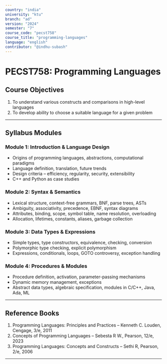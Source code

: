 ```yaml
---
country: "india"
university: "ktu"
branch: "ad"
version: "2024"
semester: "7"
course_code: "pecst758"
course_title: "programming-languages"
language: "english"
contributor: "@indhu-subash"
---
```


# PECST758: Programming Languages  

## Course Objectives

1. To understand various constructs and comparisons in high-level languages  
2. To develop ability to choose a suitable language for a given problem  

---

## Syllabus Modules

### Module 1: Introduction & Language Design
- Origins of programming languages, abstractions, computational paradigms  
- Language definition, translation, future trends  
- Design criteria – efficiency, regularity, security, extensibility  
- C++ and Python as case studies  

### Module 2: Syntax & Semantics
- Lexical structure, context-free grammars, BNF, parse trees, ASTs  
- Ambiguity, associativity, precedence, EBNF, syntax diagrams  
- Attributes, binding, scope, symbol table, name resolution, overloading  
- Allocation, lifetimes, constants, aliases, garbage collection  

### Module 3: Data Types & Expressions
- Simple types, type constructors, equivalence, checking, conversion  
- Polymorphic type checking, explicit polymorphism  
- Expressions, conditionals, loops, GOTO controversy, exception handling  

### Module 4: Procedures & Modules
- Procedure definition, activation, parameter-passing mechanisms  
- Dynamic memory management, exceptions  
- Abstract data types, algebraic specification, modules in C/C++, Java, Ada, ML  

---

## Reference Books

1. Programming Languages: Principles and Practices – Kenneth C. Louden, Cengage, 3/e, 2011  
2. Concepts of Programming Languages – Sebesta R W., Pearson, 12/e, 2023  
3. Programming Languages: Concepts and Constructs – Sethi R, Pearson, 2/e, 2006  

---
